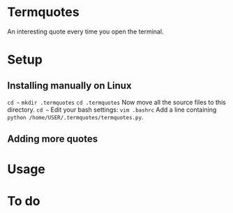Termquotes
==========
An interesting quote every time you open the terminal.

Setup
=====
Installing manually on Linux
----------------------------
`cd ~`
`mkdir .termquotes`
`cd .termquotes`
Now move all the source files to this directory.
`cd ~`
Edit your bash settings:
`vim .bashrc`
Add a line containing `python /home/USER/.termquotes/termquotes.py`.

Adding more quotes
------------------

Usage
=====

To do
=====
